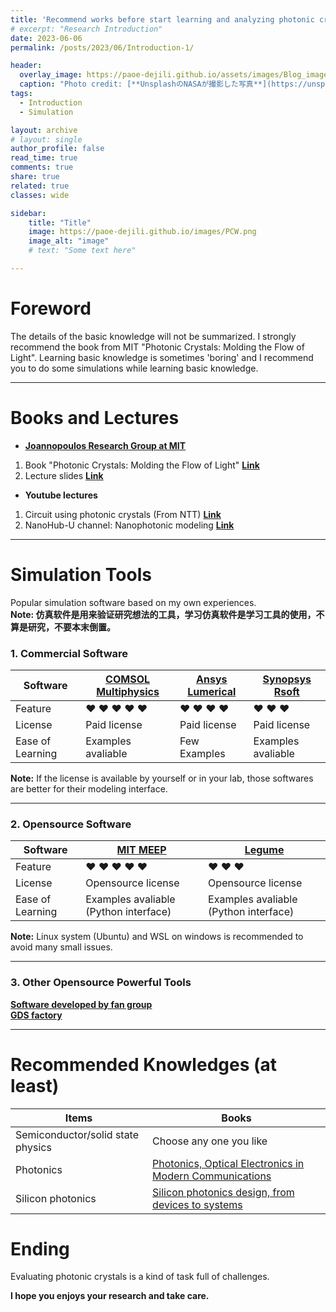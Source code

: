```yaml
---
title: 'Recommend works before start learning and analyzing photonic crystals.'
# excerpt: "Research Introduction"
date: 2023-06-06
permalink: /posts/2023/06/Introduction-1/

header:
  overlay_image: https://paoe-dejili.github.io/assets/images/Blog_images2.jpg
  caption: "Photo credit: [**UnsplashのNASAが撮影した写真**](https://unsplash.com/ja/%E5%86%99%E7%9C%9F/Q1p7bh3SHj8)"   
tags:
  - Introduction
  - Simulation 

layout: archive
# layout: single 
author_profile: false 
read_time: true 
comments: true 
share: true 
related: true 
classes: wide 

sidebar:
    title: "Title"
    image: https://paoe-dejili.github.io/images/PCW.png
    image_alt: "image"
    # text: "Some text here"

---
```


# Foreword 

The details of the basic knowledge will not be summarized. I strongly recommend the book from MIT "Photonic Crystals: Molding the Flow of Light". Learning basic knowledge is sometimes 'boring' and I recommend you to do some simulations while learning basic knowledge.

<!-- The main task in my research is Si-based 2D photonic crystals on the SOI platform in the on-chip application. The examples in the following blogs are mainly 2D photonic crystals -->

***

<!-- 光子晶体的非常基础的内容在这里就不总结了，如果有需要的话我非常建议去看一下MIT的John D. Joannopoulos等人写的"Photonic Crystals: Molding the Flow of Light"，这本书好像国内已经有翻译版本了，是谭海云，吴雪梅老师的翻译版 “光子晶体 -控制光流”。

我的研究主要集中在硅基的二维光子晶体的片上应用，所以之后的分享的案例仿真会集中在二维光子晶体上面。

我建议在学习基础知识的时候穿插一些仿真工作，这样既能避免学习的无聊，也可以加深一些对光子晶体的理解。 -->

# Books and Lectures

* **[Joannopoulos Research Group at MIT](http://ab-initio.mit.edu/about.html)**

1. Book "Photonic Crystals: Molding the Flow of Light" **[Link](http://ab-initio.mit.edu/book/)**
2. Lecture slides **[Link](http://ab-initio.mit.edu/photons/tutorial/)**

<!-- The basic knowledge of photonic crystal is summarized on their group website. Reading books, checking lecture slides and demos are helpful. -->

<!-- 光子晶体相关的基础知识我建议去查看MIT Joannopoulos Research Group的网站。网站上有免费提供的pdf版本的光子晶体书籍以及有相关课程的ppt，看书和ppt对于入门这个学科很重要，我建议前期可以多看看打好基础。在研究过程中也经常会有不太明白的也要去在书里找线索。 -->

* **Youtube lectures**

1. Circuit using photonic crystals (From NTT) **[Link](https://www.youtube.com/watch?v=to21DMDmR54&t=11s)**
2. NanoHub-U channel: Nanophotonic modeling **[Link](https://www.youtube.com/watch?v=MajJX27I2BM&list=PLtkeUZItwHK7THwQcs3D48lfEAe-fDiBn&index=1)**

<!-- NanoHub-U also has their own website,([Link](https://nanohub.org/)) There are some lectures and tools, I'm not familiar with this site so if you are interested, please check it. -->

<!-- youtube有很多光子晶体相关的介绍和教程视频，对二维光子晶体器件结构介绍可以参考NTT的视频（第一个链接）[b站搬运](https://www.bilibili.com/video/BV1BR4y1s7nu/?spm_id_from=333.337.search-card.all.click&vd_source=a8dfdde41a35f956dd35800952dcf5ae)。youtube上Nanohub-U频道也有涉及到光子晶体的完整教学视频，可以去了解背景知识[b站搬运目前还没找到 QAQ]。 -->

***

# Simulation Tools
Popular simulation software based on my own experiences.           
**Note: 仿真软件是用来验证研究想法的工具，学习仿真软件是学习工具的使用，不算是研究，不要本末倒置。**          

### 1. Commercial Software
<!-- Simulation software is a tool to evaluation your design before farbrication and experiment. In research, your ideas/designs are most important, please don't put the cart before the horse. -->

<!-- 在研究过程中，仿真只是用来验证我们的想法的工具，仿真固然很重要，但请注意研究中最重要的是我们的想法，设计，所以请注意仿真在研究中的位置，请不要舍本逐末。 -->



<!-- Some popular commercial simulation software.  -->
<!-- I will give suggestions based on my own experiences: -->

<!-- * [COMSOL Multiphysics:](https://www.comsol.jp/)
  1. Feature:               (&hearts; &hearts; &hearts; &hearts; &hearts;) 
  2. License requirements:  (&hearts; &hearts; ) Paid License required, student free license is not available, evaluation license can be provided.
  3. Ease of Learning:      (&hearts; &hearts; &hearts; &hearts;) Demos are provided.

* [Ansys Lumerical:](https://www.lumerical.com/)
  1. Feature:               (&hearts; &hearts; &hearts; &hearts;) 
  2. License requirements:  (&hearts; &hearts; &hearts;) Paid License required, student free license is not available, evaluation license can be provided.
  3. Ease of Learning:      (&hearts; &hearts; &hearts;) Demos are provided.

* [Synopsys Rsoft:](https://www.synopsys.com/ja-jp/optical-solutions/rsoft-photonic-device-tools.html)
  1. Feature:               (&hearts; &hearts; &hearts;) 
  2. License requirements:  (&hearts; &hearts;) Paid License required, student free license is not available.
  3. Ease of Learning:      (&hearts; &hearts; &hearts; &hearts;) Demos are provided. -->

| Software    | [COMSOL Multiphysics](https://www.comsol.jp/) | [Ansys Lumerical](https://www.lumerical.com/) | [Synopsys Rsoft](https://www.synopsys.com/ja-jp/optical-solutions/rsoft-photonic-device-tools.html) |
| ----------- | ----------- | ----------- | ----------- |
| Feature     | &hearts; &hearts; &hearts; &hearts; &hearts; | &hearts; &hearts; &hearts; &hearts; | &hearts; &hearts; &hearts; |
| License     | Paid license | Paid license | Paid license |
| Ease of Learning     | Examples avaliable | Few Examples | Examples avaliable |         
                    

**Note:** If the license is available by yourself or in your lab, those softwares are better for their modeling interface. 

***

<!-- If the license is not available and the high-performance simulation is also needed, I recommend you to try Opensource software. Unfortunately, the most commonly used Opensource software in this research field doesn't have a graphic, meanwhile, there are very few tutorials online. -->

### 2. Opensource Software

<!-- I will recommend some of my familiar Opensource software below. -->

<!-- * [MIT MEEP:](https://github.com/NanoComp)
  1. Feature:               ((&hearts; &hearts; &hearts; &hearts; &hearts;) 
  2. License requirements:  ((&hearts; &hearts; &hearts; &hearts; &hearts;) Opensource license.
  3. Ease of Learning:      ((&hearts; / &hearts; &hearts; &hearts; &hearts;) Difficult for beginners (&hearts;), but it has a Python interface(&hearts; &hearts; &hearts; &hearts;).

* [Stanford, fan group, Legume:](https://github.com/fancompute)
  1. Feature:               (&hearts; &hearts; &hearts;) Powerful computing of the layered photonic crystals.
  2. License requirements:  (&hearts; &hearts; &hearts; &hearts; &hearts;) Opensource license.
  3. Ease of Learning:      ((&hearts; / &hearts; &hearts; &hearts; &hearts;) Difficult for beginners (&hearts;), but it has a Python interface(&hearts; &hearts; &hearts; &hearts;). -->

| Software    | [MIT MEEP](https://github.com/NanoComp) | [ Legume](https://github.com/fancompute) |
| ----------- | ----------- | ----------- |
| Feature     | &hearts; &hearts; &hearts; &hearts; &hearts; | &hearts; &hearts; &hearts; |
| License     | Opensource license | Opensource license |
| Ease of Learning     | Examples avaliable (Python interface) | Examples avaliable (Python interface)|

**Note:** Linux system (Ubuntu) and WSL on windows is recommended to avoid many small issues. 

***

### 3. Other Opensource Powerful Tools

 **[Software developed by fan group](https://github.com/fancompute)**        
 **[GDS factory](https://github.com/gdsfactory/gdsfactory)**        


***

<!-- There are also many excellent Opensource simulation software available, CHECK [software developed by fan group](https://github.com/fancompute), CHECK [GDS factory](https://github.com/gdsfactory/gdsfactory), etc. Most of them have the Python interface.  -->

<!-- Based on my experience using commercial software for several years, I can say that, sometimes, the Opensource software can do specific jobs more efficiently. -->

# Recommended Knowledges (at least)

<!-- 取决于你的研究方向，入门过程仅仅了解光子晶体的相关知识也是不够的，一些和你的研究方向息息相关的知识也是必须要去尽力了解和掌握的。 -->
<!-- At least, you need to get familiar to these fields. -->
<!-- 以我的研究方向为例，我分享一下非常建议去学习一下的知识。 -->
<!--1. Semiconductor and solid state physics many books and learning resources available, you can choose the resources you like by yourself  -->

| Items      | Books |
| ----------- | ----------- |
| Semiconductor/solid state physics | Choose any one you like |
| Photonics   | [Photonics, Optical Electronics in Modern Communications](https://global.oup.com/academic/product/photonics-9780195179460?cc=jp&lang=en&) |
| Silicon photonics   | [Silicon photonics design, from devices to systems](https://www.cambridge.org/core/books/silicon-photonics-design/BF3CF13E8542BCE67FD2BBC7104ECEAB) |


# Ending

<!-- Compare with other optical device simulations, the simulation of photonic crystal is 'HEAVY LOAD' because nanostructures require a high-quality mesh/resolution.  -->

Evaluating photonic crystals is a kind of task full of challenges.

**I hope you enjoys your research and take care.**

